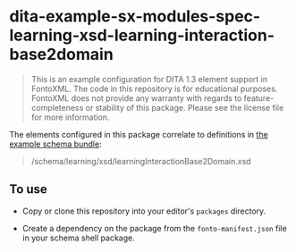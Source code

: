 # dita-example-sx-modules-spec-learning-xsd-learning-interaction-base2domain

> This is an example configuration for DITA 1.3 element support in FontoXML. The code in this repository is for
  educational purposes. FontoXML does not provide any warranty with regards to feature-completeness or stability of this
  package. Please see the license file for more information.

The elements configured in this package correlate to definitions in [the example schema bundle](
https://github.com/fontoxml/dita-example-schema-bundle):

> /schema/learning/xsd/learningInteractionBase2Domain.xsd

## To use

- Copy or clone this repository into your editor's `packages` directory.

- Create a dependency on the package from the `fonto-manifest.json` file in your schema shell package.
